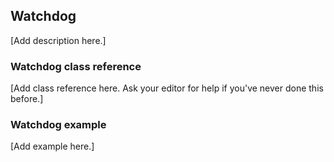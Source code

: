 ## Watchdog

[Add description here.]

### Watchdog class reference

[Add class reference here. Ask your editor for help if you've never done this before.]

### Watchdog example

[Add example here.]
